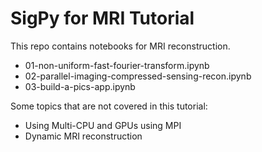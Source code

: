 # SigPy for MRI Tutorial

This repo contains notebooks for MRI reconstruction.


- 01-non-uniform-fast-fourier-transform.ipynb
- 02-parallel-imaging-compressed-sensing-recon.ipynb
- 03-build-a-pics-app.ipynb


Some topics that are not covered in this tutorial:

- Using Multi-CPU and GPUs using MPI
- Dynamic MRI reconstruction